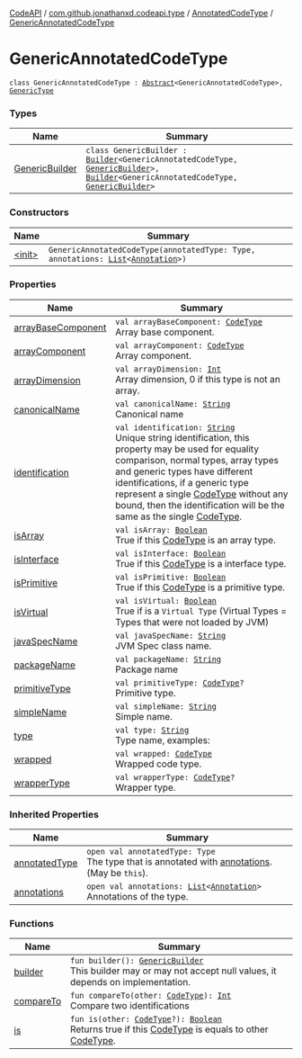 [CodeAPI](../../../index.md) / [com.github.jonathanxd.codeapi.type](../../index.md) / [AnnotatedCodeType](../index.md) / [GenericAnnotatedCodeType](.)

# GenericAnnotatedCodeType

`class GenericAnnotatedCodeType : `[`Abstract`](../-abstract/index.md)`<GenericAnnotatedCodeType>, `[`GenericType`](../../-generic-type/index.md)

### Types

| Name | Summary |
|---|---|
| [GenericBuilder](-generic-builder/index.md) | `class GenericBuilder : `[`Builder`](../-builder/index.md)`<GenericAnnotatedCodeType, `[`GenericBuilder`](-generic-builder/index.md)`>, `[`Builder`](../../-generic-type/-builder/index.md)`<GenericAnnotatedCodeType, `[`GenericBuilder`](-generic-builder/index.md)`>` |

### Constructors

| Name | Summary |
|---|---|
| [&lt;init&gt;](-init-.md) | `GenericAnnotatedCodeType(annotatedType: Type, annotations: `[`List`](https://kotlinlang.org/api/latest/jvm/stdlib/kotlin.collections/-list/index.html)`<`[`Annotation`](../../../com.github.jonathanxd.codeapi.base/-annotation/index.md)`>)` |

### Properties

| Name | Summary |
|---|---|
| [arrayBaseComponent](array-base-component.md) | `val arrayBaseComponent: `[`CodeType`](../../-code-type/index.md)<br>Array base component. |
| [arrayComponent](array-component.md) | `val arrayComponent: `[`CodeType`](../../-code-type/index.md)<br>Array component. |
| [arrayDimension](array-dimension.md) | `val arrayDimension: `[`Int`](https://kotlinlang.org/api/latest/jvm/stdlib/kotlin/-int/index.html)<br>Array dimension, 0 if this type is not an array. |
| [canonicalName](canonical-name.md) | `val canonicalName: `[`String`](https://kotlinlang.org/api/latest/jvm/stdlib/kotlin/-string/index.html)<br>Canonical name |
| [identification](identification.md) | `val identification: `[`String`](https://kotlinlang.org/api/latest/jvm/stdlib/kotlin/-string/index.html)<br>Unique string identification, this property may be used for equality comparison, normal types, array types and generic types have different identifications, if a generic type represent a single [CodeType](../../-code-type/index.md) without any bound, then the identification will be the same as the single [CodeType](../../-code-type/index.md). |
| [isArray](is-array.md) | `val isArray: `[`Boolean`](https://kotlinlang.org/api/latest/jvm/stdlib/kotlin/-boolean/index.html)<br>True if this [CodeType](../../-code-type/index.md) is an array type. |
| [isInterface](is-interface.md) | `val isInterface: `[`Boolean`](https://kotlinlang.org/api/latest/jvm/stdlib/kotlin/-boolean/index.html)<br>True if this [CodeType](../../-code-type/index.md) is a interface type. |
| [isPrimitive](is-primitive.md) | `val isPrimitive: `[`Boolean`](https://kotlinlang.org/api/latest/jvm/stdlib/kotlin/-boolean/index.html)<br>True if this [CodeType](../../-code-type/index.md) is a primitive type. |
| [isVirtual](is-virtual.md) | `val isVirtual: `[`Boolean`](https://kotlinlang.org/api/latest/jvm/stdlib/kotlin/-boolean/index.html)<br>True if is a `Virtual Type` (Virtual Types = Types that were not loaded by JVM) |
| [javaSpecName](java-spec-name.md) | `val javaSpecName: `[`String`](https://kotlinlang.org/api/latest/jvm/stdlib/kotlin/-string/index.html)<br>JVM Spec class name. |
| [packageName](package-name.md) | `val packageName: `[`String`](https://kotlinlang.org/api/latest/jvm/stdlib/kotlin/-string/index.html)<br>Package name |
| [primitiveType](primitive-type.md) | `val primitiveType: `[`CodeType`](../../-code-type/index.md)`?`<br>Primitive type. |
| [simpleName](simple-name.md) | `val simpleName: `[`String`](https://kotlinlang.org/api/latest/jvm/stdlib/kotlin/-string/index.html)<br>Simple name. |
| [type](type.md) | `val type: `[`String`](https://kotlinlang.org/api/latest/jvm/stdlib/kotlin/-string/index.html)<br>Type name, examples: |
| [wrapped](wrapped.md) | `val wrapped: `[`CodeType`](../../-code-type/index.md)<br>Wrapped code type. |
| [wrapperType](wrapper-type.md) | `val wrapperType: `[`CodeType`](../../-code-type/index.md)`?`<br>Wrapper type. |

### Inherited Properties

| Name | Summary |
|---|---|
| [annotatedType](../-abstract/annotated-type.md) | `open val annotatedType: Type`<br>The type that is annotated with [annotations](../-abstract/annotations.md). (May be `this`). |
| [annotations](../-abstract/annotations.md) | `open val annotations: `[`List`](https://kotlinlang.org/api/latest/jvm/stdlib/kotlin.collections/-list/index.html)`<`[`Annotation`](../../../com.github.jonathanxd.codeapi.base/-annotation/index.md)`>`<br>Annotations of the type. |

### Functions

| Name | Summary |
|---|---|
| [builder](builder.md) | `fun builder(): `[`GenericBuilder`](-generic-builder/index.md)<br>This builder may or may not accept null values, it depends on implementation. |
| [compareTo](compare-to.md) | `fun compareTo(other: `[`CodeType`](../../-code-type/index.md)`): `[`Int`](https://kotlinlang.org/api/latest/jvm/stdlib/kotlin/-int/index.html)<br>Compare two identifications |
| [is](is.md) | `fun is(other: `[`CodeType`](../../-code-type/index.md)`?): `[`Boolean`](https://kotlinlang.org/api/latest/jvm/stdlib/kotlin/-boolean/index.html)<br>Returns true if this [CodeType](../../-code-type/index.md) is equals to other [CodeType](../../-code-type/index.md). |

